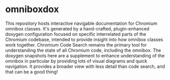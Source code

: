 # omniboxdox

This repository hosts interactive navigable documentation for Chromium omnibox classes. It's generated by a hand-crafted, plugin-enhanced doxygen configuration focused on specific interrelated parts of the Chromium codebase, intended to provide insight into how omnibox classes work together. Chromium Code Search remains the primary tool for understanding the state of all Chromium code, including the omnibox. The doxygen snapshots here are a supplement to enhance understanding of the omnibox in particular by providing lots of visual diagrams and quick navigation. It provides a broader view with less detail than code search, and that can be a good thing!

